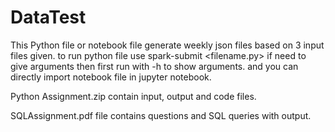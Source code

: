 # DataTest

This Python file or notebook file generate weekly json files based on 3 input files given.
to run python file use spark-submit <filename.py> if need to give arguments then first run with -h to show arguments.
and you can directly import notebook file in jupyter notebook.

Python Assignment.zip contain input, output and code files.

SQLAssignment.pdf file contains questions and SQL queries with output.
